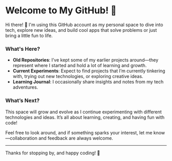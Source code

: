 # Welcome to My GitHub! 🌟

Hi there! 👋 I'm using this GitHub account as my personal space to dive into tech, explore new ideas, and build cool apps that solve problems or just bring a little fun to life.  

### What's Here?  
- **Old Repositories**: I’ve kept some of my earlier projects around—they represent where I started and hold a lot of learning and growth.  
- **Current Experiments**: Expect to find projects that I’m currently tinkering with, trying out new technologies, or exploring creative ideas.  
- **Learning Journal**: I occasionally share insights and notes from my tech adventures.

### What’s Next?  
This space will grow and evolve as I continue experimenting with different technologies and ideas. It’s all about learning, creating, and having fun with code!  

Feel free to look around, and if something sparks your interest, let me know—collaboration and feedback are always welcome.  

---

Thanks for stopping by, and happy coding! 🚀
